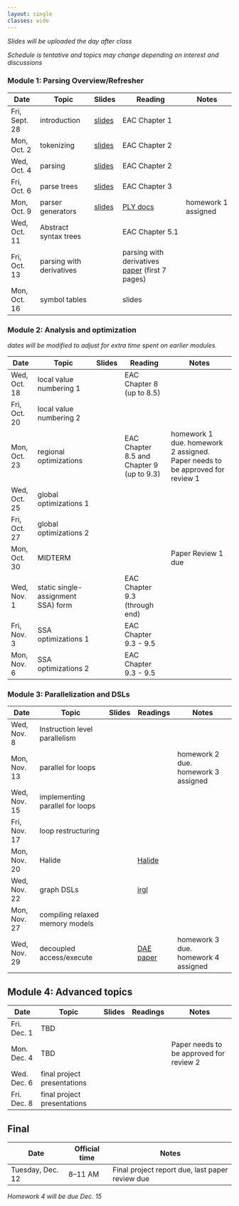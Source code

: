 ```yaml
---
layout: single
classes: wide
---
```


_Slides will be uploaded the day after class_

_Schedule is tentative and topics may change depending on interest and discussions_

### Module 1: Parsing Overview/Refresher

| Date             | Topic                                | Slides                 |   Reading       |  Notes 
|------------------|--------------------------------------|------------------------|-----------------|-
| Fri, Sept. 28    |  introduction                        | [slides](lectures/CSE211Sept29_fa2023.pdf) | EAC Chapter 1   | 
| Mon, Oct. 2      |  tokenizing                          | [slides](lectures/CSE211Oct2_fa2023.pdf)   | EAC Chapter 2   |
| Wed, Oct. 4      |  parsing                             | [slides](lectures/CSE211Oct4_fa2023.pdf)   | EAC Chapter 2   |
| Fri, Oct. 6      |  parse trees                         | [slides](lectures/CSE211Oct6_fa2023.pdf)   | EAC Chapter 3   | 
| Mon, Oct. 9      |  parser generators                   | [slides](lectures/CSE211Oct9_fa2023.pdf)                       | [PLY docs](https://www.dabeaz.com/ply/) | homework 1 assigned
| Wed, Oct. 11     |  Abstract syntax trees               |                        | EAC Chapter 5.1 | 
| Fri, Oct. 13     |  parsing with derivatives            |                        | parsing with derivatives [paper](https://www.ccs.neu.edu/home/turon/re-deriv.pdf) (first 7 pages) |
| Mon, Oct. 16     |  symbol tables                       |                        | slides          |



### Module 2: Analysis and optimization

_dates will be modified to adjust for extra time spent on earlier modules._

| Date             | Topic                              | Slides | Reading                                   | Notes
|------------------|------------------------------------|--------|-------------------------------------------|-
| Wed, Oct. 18     | local value numbering 1            |        | EAC Chapter 8 (up to 8.5)                 | 
| Fri, Oct. 20     | local value numbering 2            |        |                                           |
| Mon, Oct. 23     | regional optimizations             |        | EAC Chapter 8.5 and Chapter 9 (up to 9.3) | homework 1 due. homework 2 assigned. Paper needs to be approved for review 1
| Wed, Oct. 25     | global optimizations 1             |        |                                           | 
| Fri, Oct. 27     | global optimizations 2             |        |                                           | 
| Mon, Oct. 30     | MIDTERM                            |        |                                           | Paper Review 1 due
| Wed, Nov. 1      | static single-assignment SSA) form |        | EAC Chapter 9.3 (through end)             | 
| Fri, Nov. 3      | SSA optimizations 1                |        | EAC Chapter 9.3 - 9.5                     | 
| Mon, Nov. 6      | SSA optimizations 2                |        | EAC Chapter 9.3 - 9.5                     | 


### Module 3: Parallelization and DSLs

| Date             | Topic                             | Slides |  Readings      | Notes
|------------------|-----------------------------------|--------|----------------|-
| Wed, Nov. 8      | Instruction level parallelism     |        |                |
| Mon, Nov. 13     | parallel for loops                |        |                | homework 2 due. homework 3 assigned
| Wed, Nov. 15     | implementing parallel for loops   |        |                | 
| Fri, Nov. 17     | loop restructuring                |        |                | 
| Mon, Nov. 20     | Halide                            |        |  [Halide](http://people.csail.mit.edu/jrk/halide-pldi13.pdf) |  
| Wed, Nov. 22     | graph DSLs                        |        | [irgl](https://cs.rochester.edu/~sree/papers/sree-oopsla2016.pdf)  | 
| Mon, Nov. 27     | compiling relaxed memory models   |        |                | 
| Wed, Nov. 29     | decoupled access/execute          |        | [DAE paper](https://courses.cs.washington.edu/courses/cse590g/04sp/Smith-1982-Decoupled-Access-Execute-Computer-Architectures.pdf) | homework 3 due. homework 4 assigned



## Module 4: Advanced topics

| Date             | Topic                        | Slides  | Readings | Notes
|------------------|------------------------------|---------|----------|- 
| Fri. Dec. 1      | TBD                          |         |          | 
| Mon. Dec. 4      | TBD                          |         |          | Paper needs to be approved for review 2
| Wed. Dec. 6      | final project presentations  |         |          | 
| Fri. Dec. 8      | final project presentations  |         |          | 


## Final


| Date             | Official time   | Notes  
|------------------|-----------------|--------
| Tuesday, Dec. 12 | 8–11 AM         | Final project report due, last paper review due

_Homework 4 will be due Dec. 15_


